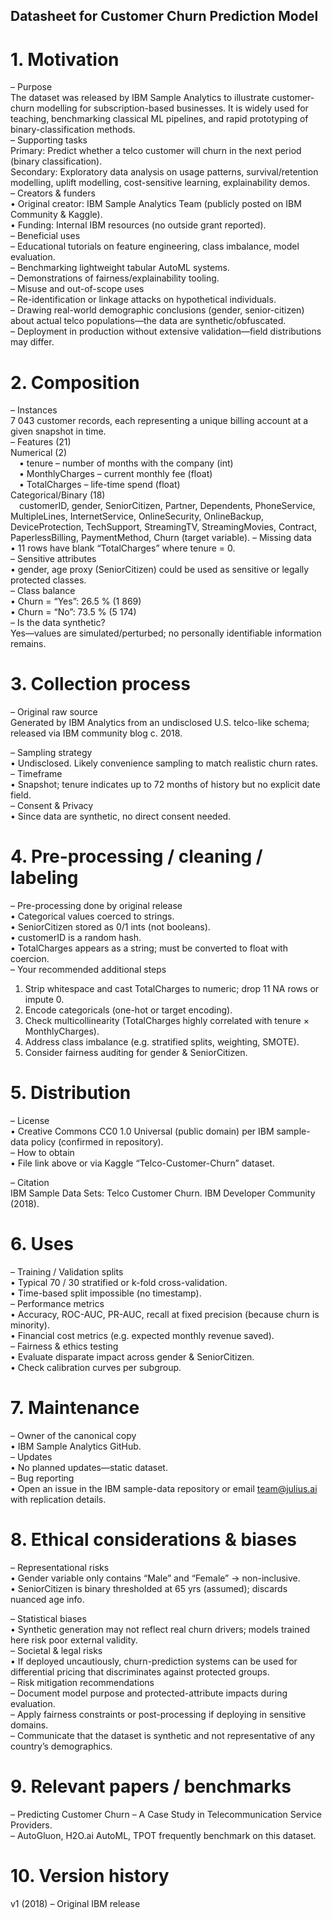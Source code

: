 ## Datasheet for Customer Churn Prediction Model


   # 1. Motivation  
– Purpose  
  The dataset was released by IBM Sample Analytics to illustrate customer-churn modelling for subscription-based businesses. It is widely used for teaching, benchmarking classical ML pipelines, and rapid prototyping of binary-classification methods.  
– Supporting tasks  
  Primary: Predict whether a telco customer will churn in the next period (binary classification).  
  Secondary: Exploratory data analysis on usage patterns, survival/retention modelling, uplift modelling, cost-sensitive learning, explainability demos.  
– Creators & funders  
  • Original creator: IBM Sample Analytics Team (publicly posted on IBM Community & Kaggle).  
  • Funding: Internal IBM resources (no outside grant reported).  
– Beneficial uses  
  – Educational tutorials on feature engineering, class imbalance, model evaluation.  
  – Benchmarking lightweight tabular AutoML systems.  
  – Demonstrations of fairness/explainability tooling.  
– Misuse and out-of-scope uses  
  – Re-identification or linkage attacks on hypothetical individuals.  
  – Drawing real-world demographic conclusions (gender, senior-citizen) about actual telco populations—the data are synthetic/obfuscated.  
  – Deployment in production without extensive validation—field distributions may differ.  
   # 2. Composition  
– Instances  
  7 043 customer records, each representing a unique billing account at a given snapshot in time.  
– Features (21)  
  Numerical (2)  
   • tenure – number of months with the company (int)  
   • MonthlyCharges – current monthly fee (float)  
   • TotalCharges – life-time spend (float)  
  Categorical/Binary (18)  
   customerID, gender, SeniorCitizen, Partner, Dependents, PhoneService, MultipleLines, InternetService, OnlineSecurity, OnlineBackup, DeviceProtection, TechSupport, StreamingTV, StreamingMovies, Contract, PaperlessBilling, PaymentMethod, Churn (target variable).
– Missing data  
  • 11 rows have blank “TotalCharges” where tenure = 0.  
– Sensitive attributes  
  • gender, age proxy (SeniorCitizen) could be used as sensitive or legally protected classes.  
– Class balance  
  • Churn = “Yes”: 26.5 % (1 869)  
  • Churn = “No”: 73.5 % (5 174)  
– Is the data synthetic?  
  Yes—values are simulated/perturbed; no personally identifiable information remains.  
   # 3. Collection process  
– Original raw source  
  Generated by IBM Analytics from an undisclosed U.S. telco-like schema; released via IBM community blog c. 2018.  

– Sampling strategy  
  • Undisclosed. Likely convenience sampling to match realistic churn rates.  
– Timeframe  
  • Snapshot; tenure indicates up to 72 months of history but no explicit date field.  
– Consent & Privacy  
  • Since data are synthetic, no direct consent needed.  
   # 4. Pre-processing / cleaning / labeling  
– Pre-processing done by original release  
  • Categorical values coerced to strings.  
  • SeniorCitizen stored as 0/1 ints (not booleans).  
  • customerID is a random hash.  
  • TotalCharges appears as a string; must be converted to float with coercion.  
– Your recommended additional steps  
  1. Strip whitespace and cast TotalCharges to numeric; drop 11 NA rows or impute 0.  
  2. Encode categoricals (one-hot or target encoding).  
  3. Check multicollinearity (TotalCharges highly correlated with tenure × MonthlyCharges).  
  4. Address class imbalance (e.g. stratified splits, weighting, SMOTE).  
  5. Consider fairness auditing for gender & SeniorCitizen.  
   # 5. Distribution  
– License  
  • Creative Commons CC0 1.0 Universal (public domain) per IBM sample-data policy (confirmed in repository).  
– How to obtain  
  • File link above or via Kaggle “Telco-Customer-Churn” dataset.  

– Citation  
  IBM Sample Data Sets: Telco Customer Churn. IBM Developer Community (2018).  
   # 6. Uses  
– Training / Validation splits  
  • Typical 70 / 30 stratified or k-fold cross-validation.  
  • Time-based split impossible (no timestamp).  
– Performance metrics  
  • Accuracy, ROC-AUC, PR-AUC, recall at fixed precision (because churn is minority).  
  • Financial cost metrics (e.g. expected monthly revenue saved).  
– Fairness & ethics testing  
  • Evaluate disparate impact across gender & SeniorCitizen.  
  • Check calibration curves per subgroup.  
   # 7. Maintenance  
– Owner of the canonical copy  
  • IBM Sample Analytics GitHub.  
– Updates  
  • No planned updates—static dataset.  
– Bug reporting  
  • Open an issue in the IBM sample-data repository or email team@julius.ai with replication details.  
   # 8. Ethical considerations & biases  
– Representational risks  
  • Gender variable only contains “Male” and “Female” → non-inclusive.  
  • SeniorCitizen is binary thresholded at 65 yrs (assumed); discards nuanced age info.  

– Statistical biases  
  • Synthetic generation may not reflect real churn drivers; models trained here risk poor external validity.  
– Societal & legal risks  
  • If deployed uncautiously, churn-prediction systems can be used for differential pricing that discriminates against protected groups.  
– Risk mitigation recommendations  
  – Document model purpose and protected-attribute impacts during evaluation.  
  – Apply fairness constraints or post-processing if deploying in sensitive domains.  
  – Communicate that the dataset is synthetic and not representative of any country’s demographics.  
   # 9. Relevant papers / benchmarks  
– Predicting Customer Churn – A Case Study in Telecommunication Service Providers.  
– AutoGluon, H2O.ai AutoML, TPOT frequently benchmark on this dataset.  
   # 10. Version history  
v1 (2018) – Original IBM release  
